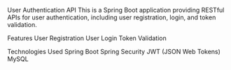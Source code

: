 User Authentication API
This is a Spring Boot application providing RESTful APIs for user authentication, including user registration, login, and token validation.

Features
User Registration
User Login
Token Validation

Technologies Used
Spring Boot
Spring Security
JWT (JSON Web Tokens)
MySQL
